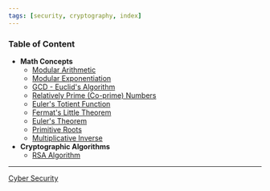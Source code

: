 ```yaml
---
tags: [security, cryptography, index]
---
```

### Table of Content

* **Math Concepts**
	* [Modular Arithmetic](Math%20Concepts/Modular%20Arithmetic.md)
	* [Modular Exponentiation](Math%20Concepts/Modular%20Exponentiation.md)
	* [GCD - Euclid's Algorithm](Math%20Concepts/GCD%20-%20Euclids%20Algorithm.md)
	* [Relatively Prime (Co-prime) Numbers](Math%20Concepts/Relatively%20Prime%20%28Co-prime%29%20Numbers.md)
	* [Euler's Totient Function](Math%20Concepts/Eulers%20Totient%20Function.md)
	* [Fermat's Little Theorem](Math%20Concepts/Fermats%20Little%20Theorem.md)
	* [Euler's Theorem](Math%20Concepts/Eulers%20Theorem.md)
	* [Primitive Roots](Math%20Concepts/Primitive%20Roots.md)
	* [Multiplicative Inverse](Math%20Concepts/Multiplicative%20Inverse.md)
* **Cryptographic Algorithms**
	* [RSA Algorithm](RSA%20Algorithm.md)

---

[Cyber Security](../Cyber%20Security.md)